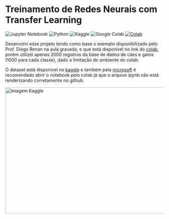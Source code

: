 # Treinamento de Redes Neurais com Transfer Learning

![Jupyter Notebook](https://img.shields.io/badge/jupyter-F37626.svg?style=for-the-badge&logo=jupyter&logoColor=white)
![Python](https://img.shields.io/badge/python-3670A0?style=for-the-badge&logo=python&logoColor=ffdd54)
![Kaggle](https://img.shields.io/badge/Kaggle-035a7d?style=for-the-badge&logo=kaggle&logoColor=white)
![Google Colab](https://img.shields.io/badge/-Google_Colab-gray?style=for-the-badge&logo=Google+Colab&logoColor=orange)
[![Colab](https://colab.research.google.com/assets/colab-badge.svg)](https://colab.research.google.com/gist/gabedewitt/8c62ca4df471454c203396f3b485b8af/analise_covid19_2022.ipynb) <br>

Desenvolvi esse projeto tendo como base o exemplo disponibilizado pelo Prof. Diego Renan na aula gravada, e que está disponível no link do [colab](https://colab.research.google.com/github/kylemath/ml4a-guides/blob/master/notebooks/transfer-learning.ipynb), porém utilizei apenas 2000 registros da base de dados de cães e gatos (1000 para cada classe), dado a limitação do ambiente do colab.

O dataset está disponível no [kaggle](https://www.kaggle.com/datasets/karakaggle/kaggle-cat-vs-dog-dataset) e também pela  [microsoft](https://www.microsoft.com/en-us/download/details.aspx?id=54765) é recomendado abrir o notebook pelo colab já que o arquivo ipynb não está renderizando corretamente no github.

<img src="https://upload.wikimedia.org/wikipedia/commons/1/17/World_map_of_total_confirmed_COVID-19_cases_per_million_people.png" title="Imagem Kaggle" width="650" height = "400"/>
